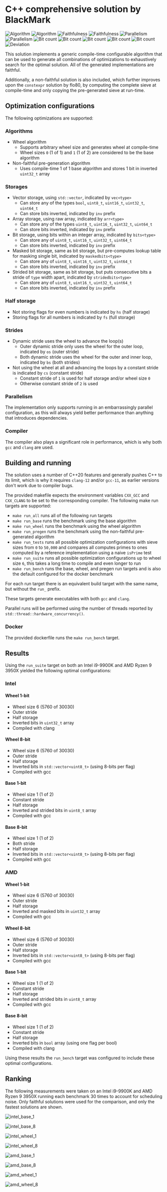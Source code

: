 # C++ comprehensive solution by BlackMark

![Algorithm](https://img.shields.io/badge/Algorithm-base-green)
![Algorithm](https://img.shields.io/badge/Algorithm-wheel-yellowgreen)
![Faithfulness](https://img.shields.io/badge/Faithful-yes-green)
![Faithfulness](https://img.shields.io/badge/Faithful-no-yellowgreen)
![Parallelism](https://img.shields.io/badge/Parallel-yes-green)
![Parallelism](https://img.shields.io/badge/Parallel-no-green)
![Bit count](https://img.shields.io/badge/Bits-1-green)
![Bit count](https://img.shields.io/badge/Bits-8-yellowgreen)
![Bit count](https://img.shields.io/badge/Bits-16-yellowgreen)
![Bit count](https://img.shields.io/badge/Bits-32-yellowgreen)
![Bit count](https://img.shields.io/badge/Bits-64-yellowgreen)
![Deviation](https://img.shields.io/badge/Deviation-compile%20time-blue)

This solution implements a generic compile-time configurable algorithm that can be used to generate all combinations of optimizations to exhaustively search for the optimal solution. All of the generated implementations are faithful. 

Additionally, a non-faithful solution is also included, which further improves upon the `constexpr` solution by flo80, by computing the complete sieve at compile-time and only copying the pre-generated sieve at run-time.

## Optimization configurations

The following optimizations are supported:

### Algorithms

- Wheel algorithm
    - Supports arbitrary wheel size and generates wheel at compile-time
    - Wheel sizes `0` (1 of 1) and `1` (1 of 2) are considered to be the base algorithm
- Non-faithful pre-generation algorithm
    - Uses compile-time 1 of 1 base algorithm and stores 1 bit in inverted `uint32_t` array

### Storages

- Vector storage, using `std::vector`, indicated by `vec<type>`
    - Can store any of the types `bool`, `uint8_t`, `uint16_t`, `uint32_t`, `uint64_t`
    - Can store bits inverted, indicated by `inv` prefix
- Array storage, using raw array, indicated by `arr<type>`
    - Can store any of the types `uint8_t`, `uint16_t`, `uint32_t`, `uint64_t`
    - Can store bits inverted, indicated by `inv` prefix
- Bit storage, using bits within an integer array, indicated by `bits<type>`
    - Can store any of `uint8_t`, `uint16_t`, `uint32_t`, `uint64_t`
    - Can store bits inverted, indicated by `inv` prefix
- Masked bit storage, same as bit storage, but pre-computes lookup table for masking single bit, indicated by `maskedbits<type>`
    - Can store any of `uint8_t`, `uint16_t`, `uint32_t`, `uint64_t`
    - Can store bits inverted, indicated by `inv` prefix
- Strided bit storage, same as bit storage, but puts consecutive bits a stride of `type` width apart, indicated by `stridedbits<type>`
    - Can store any of `uint8_t`, `uint16_t`, `uint32_t`, `uint64_t`
    - Can store bits inverted, indicated by `inv` prefix

### Half storage

- Not storing flags for even numbers is indicated by `hs` (half storage)
- Storing flags for all numbers is indicated by `fs` (full storage)

### Strides

- Dynamic stride uses the wheel to advance the loop(s)
    - Outer dynamic stride only uses the wheel for the outer loop, indicated by `os` (outer stride)
    - Both dynamic stride uses the wheel for the outer and inner loop, indicated by `bs` (both strides)
- Not using the wheel at all and advancing the loops by a constant stride is indicated by `cs` (constant stride)
    - Constant stride of `1` is used for half storage and/or wheel size `0`
    - Otherwise constant stride of `2` is used

### Parallelism

The implementation only supports running in an embarrassingly parallel configuration, as this will always yield better performance than anything that introduces dependencies.

### Compiler

The compiler also plays a significant role in performance, which is why both `gcc` and `clang` are used.

## Building and running

The solution uses a number of C++20 features and generally pushes C++ to its limit, which is why it requires `clang-12` and/or `gcc-11`, as earlier versions don't work due to compiler bugs. 

The provided makefile expects the environment variables `CXX_GCC` and `CXX_CLANG` to be set to the corresponding compiler. The following make run targets are supported:

- `make run_all` runs all of the following run targets
- `make run_base` runs the benchmark using the base algorithm
- `make run_wheel` runs the benchmark using the wheel algorithm
- `make run_pregen` runs the benchmark using the non-faithful pre-generated algorithm
- `make run_tests` runs all possible optimization configurations with sieve sizes from `0` to `50,000` and compares all computes primes to ones computed by a reference implementation using a naive `isPrime` test
- `make run_suite` runs all possible optimization configurations up to wheel size `6`, this takes a long time to compile and even longer to run
- `make run_bench` runs the base, wheel, and pregen run targets and is also the default configured for the docker benchmark

For each run target there is an equivalent build target with the same name, but without the `run_` prefix. 

These targets generate executables with both `gcc` and `clang`. 

Parallel runs will be performed using the number of threads reported by `std::thread::hardware_concurrency()`.

### Docker

The provided dockerfile runs the `make run_bench` target.

## Results

Using the `run_suite` target on both an Intel i9-9900K and AMD Ryzen 9 3950X yielded the following optimal configurations:

### Intel

#### Wheel 1-bit

- Wheel size 6 (5760 of 30030)
- Outer stride
- Half storage
- Inverted bits in `uint32_t` array
- Compiled with clang

#### Wheel 8-bit

- Wheel size 6 (5760 of 30030)
- Outer stride
- Half storage
- Inverted bits in `std::vector<uint8_t>` (using 8-bits per flag)
- Compiled with gcc

#### Base 1-bit

- Wheel size 1 (1 of 2)
- Constant stride
- Half storage
- Inverted and strided bits in `uint8_t` array
- Compiled with gcc

#### Base 8-bit

- Wheel size 1 (1 of 2)
- Both stride
- Half storage
- Inverted bits in `std::vector<uint8_t>` (using 8-bits per flag)
- Compiled with gcc

### AMD

#### Wheel 1-bit

- Wheel size 6 (5760 of 30030)
- Outer stride
- Half storage
- Inverted and masked bits in `uint32_t` array
- Compiled with gcc

#### Wheel 8-bit

- Wheel size 6 (5760 of 30030)
- Outer stride
- Half storage
- Inverted bits in `std::vector<uint8_t>` (using 8-bits per flag)
- Compiled with gcc

#### Base 1-bit

- Wheel size 1 (1 of 2)
- Constant stride
- Half storage
- Inverted and strided bits in `uint8_t` array
- Compiled with gcc

#### Base 8-bit

- Wheel size 1 (1 of 2)
- Constant stride
- Half storage
- Inverted bits in `bool` array (using one flag per bool)
- Compiled with clang

Using these results the `run_bench` target was configured to include these optimal configurations.

## Ranking

The following measurements were taken on an Intel i9-9900K and AMD Ryzen 9 3950X running each benchmark 30 times to account for scheduling noise. Only faithful solutions were used for the comparison, and only the fastest solutions are shown.

![intel_base_1](https://raw.githubusercontent.com/BlackMark29A/Primes/6300dee30609f93e1b8a137658635bb2ec0b12da/PrimeCPP/solution_4/images/intel_base_1-bit.png)

![intel_base_8](https://raw.githubusercontent.com/BlackMark29A/Primes/6300dee30609f93e1b8a137658635bb2ec0b12da/PrimeCPP/solution_4/images/intel_base_8-bit.png)

![intel_wheel_1](https://raw.githubusercontent.com/BlackMark29A/Primes/6300dee30609f93e1b8a137658635bb2ec0b12da/PrimeCPP/solution_4/images/intel_wheel_1-bit.png)

![intel_wheel_8](https://raw.githubusercontent.com/BlackMark29A/Primes/6300dee30609f93e1b8a137658635bb2ec0b12da/PrimeCPP/solution_4/images/intel_wheel_8-bit.png)

![amd_base_1](https://raw.githubusercontent.com/BlackMark29A/Primes/6300dee30609f93e1b8a137658635bb2ec0b12da/PrimeCPP/solution_4/images/amd_base_1-bit.png)

![amd_base_8](https://raw.githubusercontent.com/BlackMark29A/Primes/6300dee30609f93e1b8a137658635bb2ec0b12da/PrimeCPP/solution_4/images/amd_base_8-bit.png)

![amd_wheel_1](https://raw.githubusercontent.com/BlackMark29A/Primes/6300dee30609f93e1b8a137658635bb2ec0b12da/PrimeCPP/solution_4/images/amd_wheel_1-bit.png)

![amd_wheel_8](https://raw.githubusercontent.com/BlackMark29A/Primes/6300dee30609f93e1b8a137658635bb2ec0b12da/PrimeCPP/solution_4/images/amd_wheel_8-bit.png)
